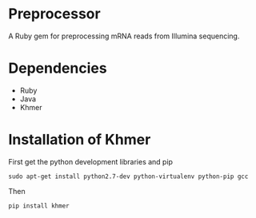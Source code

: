 Preprocessor
============

A Ruby gem for preprocessing mRNA reads from Illumina sequencing.

# Dependencies

 - Ruby
 - Java
 - Khmer

# Installation of Khmer

First get the python development libraries and pip

```
sudo apt-get install python2.7-dev python-virtualenv python-pip gcc
```

Then

```
pip install khmer
```

